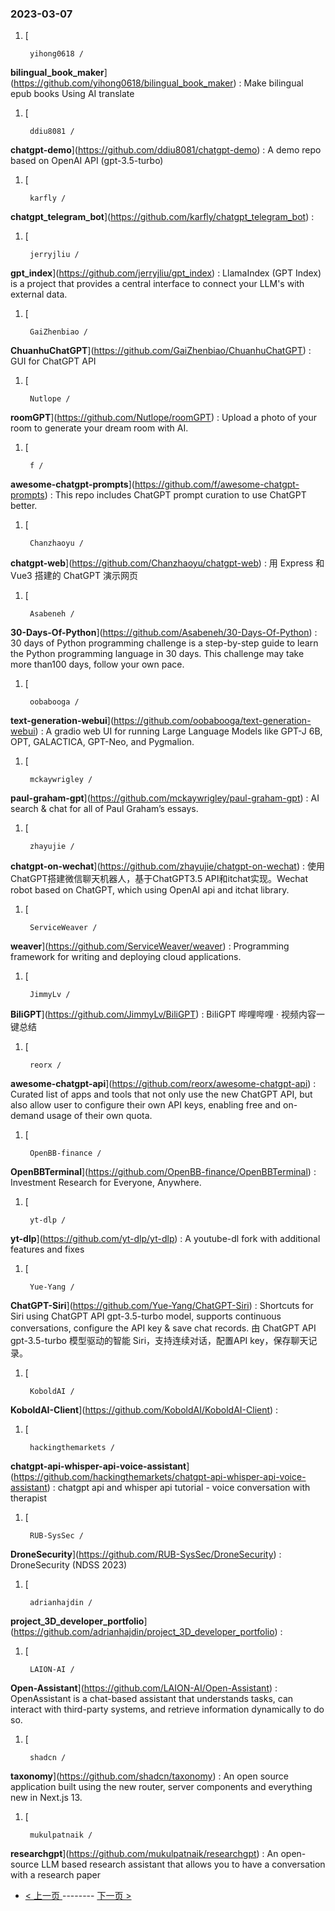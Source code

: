 ### 2023-03-07 
1. [
    

        yihong0618 /
**bilingual_book_maker**](https://github.com/yihong0618/bilingual_book_maker) : Make bilingual epub books Using AI translate
1. [
    

        ddiu8081 /
**chatgpt-demo**](https://github.com/ddiu8081/chatgpt-demo) : A demo repo based on OpenAI API (gpt-3.5-turbo)
1. [
    

        karfly /
**chatgpt_telegram_bot**](https://github.com/karfly/chatgpt_telegram_bot) : 
1. [
    

        jerryjliu /
**gpt_index**](https://github.com/jerryjliu/gpt_index) : LlamaIndex (GPT Index) is a project that provides a central interface to connect your LLM's with external data.
1. [
    

        GaiZhenbiao /
**ChuanhuChatGPT**](https://github.com/GaiZhenbiao/ChuanhuChatGPT) : GUI for ChatGPT API
1. [
    

        Nutlope /
**roomGPT**](https://github.com/Nutlope/roomGPT) : Upload a photo of your room to generate your dream room with AI.
1. [
    

        f /
**awesome-chatgpt-prompts**](https://github.com/f/awesome-chatgpt-prompts) : This repo includes ChatGPT prompt curation to use ChatGPT better.
1. [
    

        Chanzhaoyu /
**chatgpt-web**](https://github.com/Chanzhaoyu/chatgpt-web) : 用 Express 和 Vue3 搭建的 ChatGPT 演示网页
1. [
    

        Asabeneh /
**30-Days-Of-Python**](https://github.com/Asabeneh/30-Days-Of-Python) : 30 days of Python programming challenge is a step-by-step guide to learn the Python programming language in 30 days. This challenge may take more than100 days, follow your own pace.
1. [
    

        oobabooga /
**text-generation-webui**](https://github.com/oobabooga/text-generation-webui) : A gradio web UI for running Large Language Models like GPT-J 6B, OPT, GALACTICA, GPT-Neo, and Pygmalion.
1. [
    

        mckaywrigley /
**paul-graham-gpt**](https://github.com/mckaywrigley/paul-graham-gpt) : AI search & chat for all of Paul Graham’s essays.
1. [
    

        zhayujie /
**chatgpt-on-wechat**](https://github.com/zhayujie/chatgpt-on-wechat) : 使用ChatGPT搭建微信聊天机器人，基于ChatGPT3.5 API和itchat实现。Wechat robot based on ChatGPT, which using OpenAI api and itchat library.
1. [
    

        ServiceWeaver /
**weaver**](https://github.com/ServiceWeaver/weaver) : Programming framework for writing and deploying cloud applications.
1. [
    

        JimmyLv /
**BiliGPT**](https://github.com/JimmyLv/BiliGPT) : BiliGPT 哔哩哔哩 · 视频内容一键总结
1. [
    

        reorx /
**awesome-chatgpt-api**](https://github.com/reorx/awesome-chatgpt-api) : Curated list of apps and tools that not only use the new ChatGPT API, but also allow user to configure their own API keys, enabling free and on-demand usage of their own quota.
1. [
    

        OpenBB-finance /
**OpenBBTerminal**](https://github.com/OpenBB-finance/OpenBBTerminal) : Investment Research for Everyone, Anywhere.
1. [
    

        yt-dlp /
**yt-dlp**](https://github.com/yt-dlp/yt-dlp) : A youtube-dl fork with additional features and fixes
1. [
    

        Yue-Yang /
**ChatGPT-Siri**](https://github.com/Yue-Yang/ChatGPT-Siri) : Shortcuts for Siri using ChatGPT API gpt-3.5-turbo model, supports continuous conversations, configure the API key & save chat records. 由 ChatGPT API gpt-3.5-turbo 模型驱动的智能 Siri，支持连续对话，配置API key，保存聊天记录。
1. [
    

        KoboldAI /
**KoboldAI-Client**](https://github.com/KoboldAI/KoboldAI-Client) : 
1. [
    

        hackingthemarkets /
**chatgpt-api-whisper-api-voice-assistant**](https://github.com/hackingthemarkets/chatgpt-api-whisper-api-voice-assistant) : chatgpt api and whisper api tutorial - voice conversation with therapist
1. [
    

        RUB-SysSec /
**DroneSecurity**](https://github.com/RUB-SysSec/DroneSecurity) : DroneSecurity (NDSS 2023)
1. [
    

        adrianhajdin /
**project_3D_developer_portfolio**](https://github.com/adrianhajdin/project_3D_developer_portfolio) : 
1. [
    

        LAION-AI /
**Open-Assistant**](https://github.com/LAION-AI/Open-Assistant) : OpenAssistant is a chat-based assistant that understands tasks, can interact with third-party systems, and retrieve information dynamically to do so.
1. [
    

        shadcn /
**taxonomy**](https://github.com/shadcn/taxonomy) : An open source application built using the new router, server components and everything new in Next.js 13.
1. [
    

        mukulpatnaik /
**researchgpt**](https://github.com/mukulpatnaik/researchgpt) : An open-source LLM based research assistant that allows you to have a conversation with a research paper 

- [ < 上一页 ](https://github.com/able8/github-trending-daily-record/blob/master/2023-03-06.md) -------- [ 下一页 > ](https://github.com/able8/github-trending-daily-record/blob/master/2023-03-08.md)